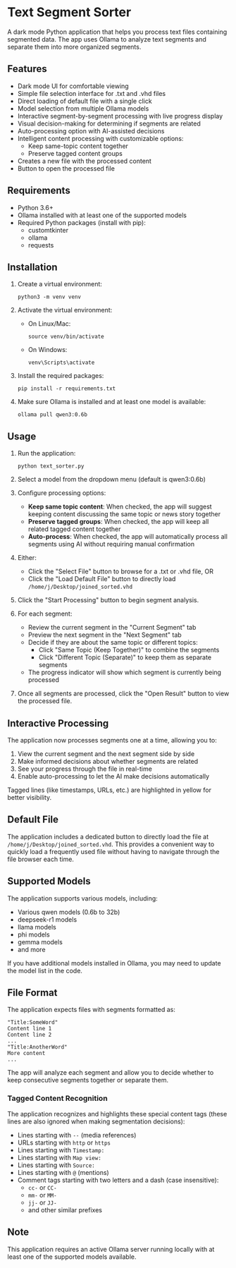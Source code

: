 # Text Segment Sorter

A dark mode Python application that helps you process text files containing segmented data. The app uses Ollama to analyze text segments and separate them into more organized segments.

## Features

- Dark mode UI for comfortable viewing
- Simple file selection interface for .txt and .vhd files
- Direct loading of default file with a single click
- Model selection from multiple Ollama models
- Interactive segment-by-segment processing with live progress display
- Visual decision-making for determining if segments are related
- Auto-processing option with AI-assisted decisions
- Intelligent content processing with customizable options:
  - Keep same-topic content together
  - Preserve tagged content groups
- Creates a new file with the processed content
- Button to open the processed file

## Requirements

- Python 3.6+
- Ollama installed with at least one of the supported models
- Required Python packages (install with pip):
  - customtkinter
  - ollama
  - requests

## Installation

1. Create a virtual environment:
   ```
   python3 -m venv venv
   ```

2. Activate the virtual environment:
   - On Linux/Mac:
     ```
     source venv/bin/activate
     ```
   - On Windows:
     ```
     venv\Scripts\activate
     ```

3. Install the required packages:
   ```
   pip install -r requirements.txt
   ```

4. Make sure Ollama is installed and at least one model is available:
   ```
   ollama pull qwen3:0.6b
   ```

## Usage

1. Run the application:
   ```
   python text_sorter.py
   ```

2. Select a model from the dropdown menu (default is qwen3:0.6b)

3. Configure processing options:
   - **Keep same topic content**: When checked, the app will suggest keeping content discussing the same topic or news story together
   - **Preserve tagged groups**: When checked, the app will keep all related tagged content together
   - **Auto-process**: When checked, the app will automatically process all segments using AI without requiring manual confirmation

4. Either:
   - Click the "Select File" button to browse for a .txt or .vhd file, OR
   - Click the "Load Default File" button to directly load `/home/j/Desktop/joined_sorted.vhd`

5. Click the "Start Processing" button to begin segment analysis.

6. For each segment:
   - Review the current segment in the "Current Segment" tab
   - Preview the next segment in the "Next Segment" tab
   - Decide if they are about the same topic or different topics:
     - Click "Same Topic (Keep Together)" to combine the segments
     - Click "Different Topic (Separate)" to keep them as separate segments
   - The progress indicator will show which segment is currently being processed

7. Once all segments are processed, click the "Open Result" button to view the processed file.

## Interactive Processing

The application now processes segments one at a time, allowing you to:

1. View the current segment and the next segment side by side
2. Make informed decisions about whether segments are related
3. See your progress through the file in real-time
4. Enable auto-processing to let the AI make decisions automatically

Tagged lines (like timestamps, URLs, etc.) are highlighted in yellow for better visibility.

## Default File

The application includes a dedicated button to directly load the file at `/home/j/Desktop/joined_sorted.vhd`. This provides a convenient way to quickly load a frequently used file without having to navigate through the file browser each time.

## Supported Models

The application supports various models, including:
- Various qwen models (0.6b to 32b)
- deepseek-r1 models
- llama models
- phi models
- gemma models
- and more

If you have additional models installed in Ollama, you may need to update the model list in the code.

## File Format

The application expects files with segments formatted as:

```
"Title:SomeWord"
Content line 1
Content line 2
...
"Title:AnotherWord"
More content
...
```

The app will analyze each segment and allow you to decide whether to keep consecutive segments together or separate them.

### Tagged Content Recognition

The application recognizes and highlights these special content tags (these lines are also ignored when making segmentation decisions):

- Lines starting with `--` (media references)
- URLs starting with `http` or `https`
- Lines starting with `Timestamp:`
- Lines starting with `Map view:`
- Lines starting with `Source:`
- Lines starting with `@` (mentions)
- Comment tags starting with two letters and a dash (case insensitive):
  - `cc-` or `CC-`
  - `mm-` or `MM-`
  - `jj-` or `JJ-`
  - and other similar prefixes

## Note

This application requires an active Ollama server running locally with at least one of the supported models available. 